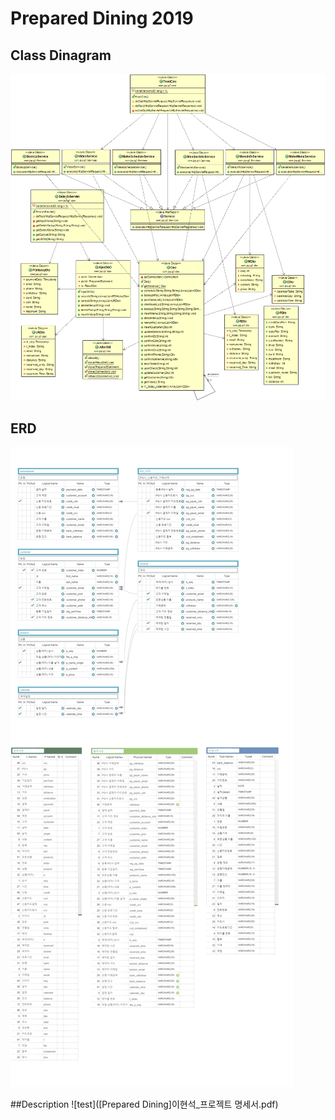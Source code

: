 # Prepared Dining 2019
## Class Dinagram
![text](businessLogic.png)
## ERD
![text](erd_dining.png)

##Description
![test]([Prepared Dining]이현석_프로젝트 명세서.pdf)
